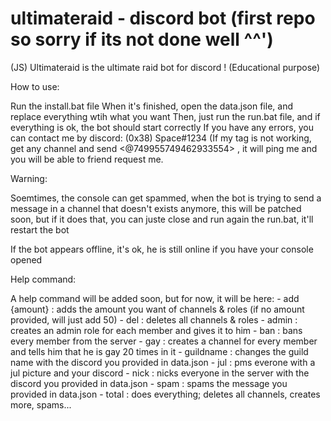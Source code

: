# ultimateraid - discord bot  (first repo so sorry if its not done well ^^')
(JS) Ultimateraid is the ultimate raid bot for discord ! (Educational purpose)

How to use:
  
  Run the install.bat file
  When it's finished, open the data.json file, and replace everything wtih what you want
  Then, just run the run.bat file, and if everything is ok, the bot should start correctly
  If you have any errors, you can contact me by discord: (0x38) Space#1234 (If my tag is not working, get any channel and send <@749955749462933554> , it will ping me and you will be able to friend request me.
  
Warning:

  Soemtimes, the console can get spammed, when the bot is trying to send a message in a channel that doesn't exists anymore, this will be patched soon, but if it does that, you can juste close and run again the run.bat, it'll restart the bot
  
If the bot appears offline, it's ok, he is still online if you have your console opened

Help command:

A help command will be added soon, but for now, it will be here:
    - add {amount} : adds the amount you want of channels & roles (if no amount provided, will just add 50)
    - del : deletes all channels & roles
    - admin : creates an admin role for each member and gives it to him
    - ban : bans every member from the server 
    - gay : creates a channel for every member and tells him that he is gay 20 times in it
    - guildname : changes the guild name with the discord you provided in data.json
    - jul : pms everone with a jul picture and your discord 
    - nick : nicks everyone in the server with the discord you provided in data.json
    - spam : spams the message you provided in data.json
    - total : does everything; deletes all channels, creates more, spams...

